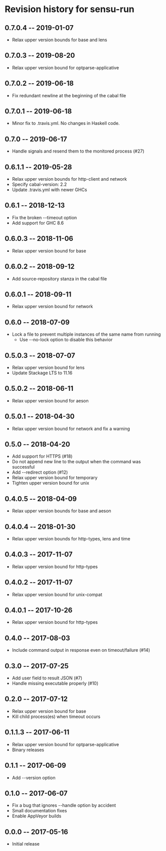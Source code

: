 # Revision history for sensu-run

## 0.7.0.4 -- 2019-01-07

* Relax upper version bounds for base and lens

## 0.7.0.3 -- 2019-08-20

* Relax upper version bound for optparse-applicative

## 0.7.0.2 -- 2019-06-18

* Fix redundant newline at the beginning of the cabal file

## 0.7.0.1 -- 2019-06-18

* Minor fix to .travis.yml. No changes in Haskell code.

## 0.7.0 -- 2019-06-17

* Handle signals and resend them to the monitored process (#27)

## 0.6.1.1 -- 2019-05-28

* Relax upper version bounds for http-client and network
* Specify cabal-version: 2.2
* Update .travis.yml with newer GHCs

## 0.6.1 -- 2018-12-13

* Fix the broken --timeout option
* Add support for GHC 8.6

## 0.6.0.3 -- 2018-11-06

* Relax upper version bound for base

## 0.6.0.2 -- 2018-09-12

* Add source-repository stanza in the cabal file

## 0.6.0.1 -- 2018-09-11

* Relax upper version bound for network

## 0.6.0 -- 2018-07-09

* Lock a file to prevent multiple instances of the same name from running
    * Use --no-lock option to disable this behavior

## 0.5.0.3 -- 2018-07-07

* Relax upper version bound for lens
* Update Stackage LTS to 11.16

## 0.5.0.2 -- 2018-06-11

* Relax upper version bound for aeson

## 0.5.0.1 -- 2018-04-30

* Relax upper version bound for network and fix a warning

## 0.5.0 -- 2018-04-20

* Add support for HTTPS (#18)
* Do not append new line to the output when the command was successful
* Add --redirect option (#12)
* Relax upper version bound for temporary
* Tighten upper version bound for unix

## 0.4.0.5 -- 2018-04-09

* Relax upper version bounds for base and aeson

## 0.4.0.4 -- 2018-01-30

* Relax upper version bounds for http-types, lens and time

## 0.4.0.3 -- 2017-11-07

* Relax upper version bound for http-types

## 0.4.0.2 -- 2017-11-07

* Relax upper version bound for unix-compat

## 0.4.0.1 -- 2017-10-26

* Relax upper version bound for http-types

## 0.4.0 -- 2017-08-03

* Include command output in response even on timeout/failure (#14)

## 0.3.0 -- 2017-07-25

* Add user field to result JSON (#7)
* Handle missing executable properly (#10)

## 0.2.0 -- 2017-07-12

* Relax upper version bound for base
* Kill child process(es) when timeout occurs

## 0.1.1.3 -- 2017-06-11

* Relax upper version bound for optparse-applicative
* Binary releases

## 0.1.1 -- 2017-06-09

* Add --version option

## 0.1.0 -- 2017-06-07

* Fix a bug that ignores --handle option by accident
* Small documentation fixes
* Enable AppVeyor builds

## 0.0.0  -- 2017-05-16

* Initial release
